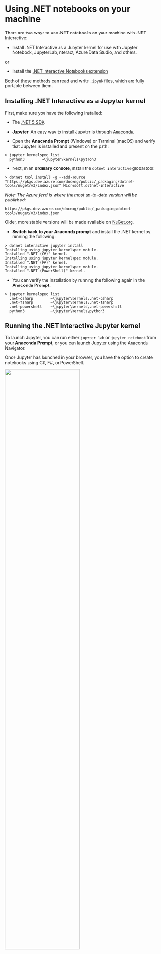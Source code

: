 # Using .NET notebooks on your machine

There are two ways to use .NET notebooks on your machine with .NET Interactive:

* Install .NET Interactive as a Jupyter kernel for use with Jupyter Notebook, JupyterLab, nteract, Azure Data Studio, and others.

or 

* Install the [.NET Interactive Notebooks extension](https://marketplace.visualstudio.com/items?itemName=ms-dotnettools.dotnet-interactive-vscode)

Both of these methods can read and write `.ipynb` files, which are fully portable between them.

## Installing .NET Interactive as a Jupyter kernel

First, make sure you have the following installed:

* The [.NET 5 SDK](https://dotnet.microsoft.com/download/dotnet/5.0).
* **Jupyter**. An easy way to install Jupyter is through [Anaconda](https://www.anaconda.com/distribution).

* Open the **Anaconda Prompt** (Windows) or Terminal (macOS) and verify that Jupyter is installed and present on the path:

```console
> jupyter kernelspec list
  python3        ~\jupyter\kernels\python3
```

* Next, in an **ordinary console**, install the `dotnet interactive` global tool:

```console
> dotnet tool install -g --add-source "https://pkgs.dev.azure.com/dnceng/public/_packaging/dotnet-tools/nuget/v3/index.json" Microsoft.dotnet-interactive
```

*Note: The Azure feed is where the most up-to-date version will be published:*

```
https://pkgs.dev.azure.com/dnceng/public/_packaging/dotnet-tools/nuget/v3/index.json
```

Older, more stable versions will be made available on [NuGet.org](https://nuget.org).

* **Switch back to your Anaconda prompt** and install the .NET kernel by running the following:

```console
> dotnet interactive jupyter install
Installing using jupyter kernelspec module.
Installed ".NET (C#)" kernel.
Installing using jupyter kernelspec module.
Installed ".NET (F#)" kernel.
Installing using jupyter kernelspec module.
Installed ".NET (PowerShell)" kernel.
```
    
* You can verify the installation by running the following again in the **Anaconda Prompt**:

```console
> jupyter kernelspec list
  .net-csharp        ~\jupyter\kernels\.net-csharp
  .net-fsharp        ~\jupyter\kernels\.net-fsharp
  .net-powershell    ~\jupyter\kernels\.net-powershell
  python3            ~\jupyter\kernels\python3
```

## Running the .NET Interactive Jupyter kernel

To launch Jupyter, you can run either `jupyter lab` or `jupyter notebook` from your **Anaconda Prompt**, or you can launch Jupyter using the Anaconda Navigator.

Once Jupyter has launched in your browser, you have the option to create notebooks using C#, F#, or PowerShell.

<img src = "https://user-images.githubusercontent.com/547415/78056370-ddd0cc00-7339-11ea-9379-c40f8b5c1ae5.png" width = "70%">

For more information on the .NET notebook experience, please check out our samples and documentation on [Binder](https://mybinder.org/v2/gh/dotnet/interactive/master?urlpath=lab) or in this repo under [`docs`](../docs/readme.md) and [`samples`](../samples/readme.md).

Once you've created a .NET notebook, you might want to share it with others. In the [next document](CreateBinder.md), you will learn how to share your .NET notebook with others using Binder. 

